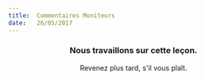 ```yaml
---
title:  Commentaires Moniteurs
date:   26/05/2017
---
```


### <center>Nous travaillons sur cette leçon.</center>
<center>Revenez plus tard, s'il vous plaît.</center>